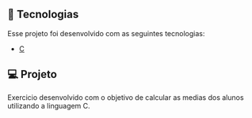 ## 🧪 Tecnologias

Esse projeto foi desenvolvido com as seguintes tecnologias:

- [C](https://devdocs.io/c/)

## 💻 Projeto

Exercicio desenvolvido com o objetivo de calcular as medias dos alunos utilizando a linguagem C. 
